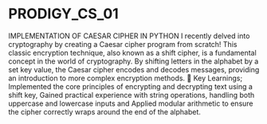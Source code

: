 # PRODIGY_CS_01
IMPLEMENTATION OF CAESAR CIPHER IN PYTHON
I recently delved into cryptography by creating a Caesar cipher program from scratch! This classic encryption technique, also known as a shift cipher, is a fundamental concept in the world of cryptography. By shifting letters in the alphabet by a set key value, the Caesar cipher encodes and decodes messages, providing an introduction to more complex encryption methods.
🔑 Key Learnings;
Implemented the core principles of encrypting and decrypting text using a shift key, Gained practical experience with string operations, handling both uppercase and lowercase inputs and Applied modular arithmetic to ensure the cipher correctly wraps around the end of the alphabet.

